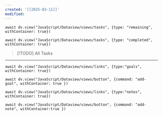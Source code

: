 ```yaml
---
created: '[[2025-03-11]]'
modified:
---
```


```dataviewjs
await dv.view("JavaScript/Dataview/views/tasks", {type: "remaining", withContainer: true})
```

```dataviewjs
await dv.view("JavaScript/Dataview/views/tasks", {type: "completed", withContainer: true})
```

> [!TODO] All Tasks <js-todo-callout></js-todo-callout>

---

```dataviewjs
await dv.view("JavaScript/Dataview/views/links", {type:"goals", withContainer: true})
```

```dataviewjs
await dv.view("JavaScript/Dataview/views/button", {command: "add-goal", withContainer: true })
```

```dataviewjs
await dv.view("JavaScript/Dataview/views/links", {type:"notes", withContainer: true})
```

```dataviewjs
await dv.view("JavaScript/Dataview/views/button", {command: "add-note", withContainer:true })
```
